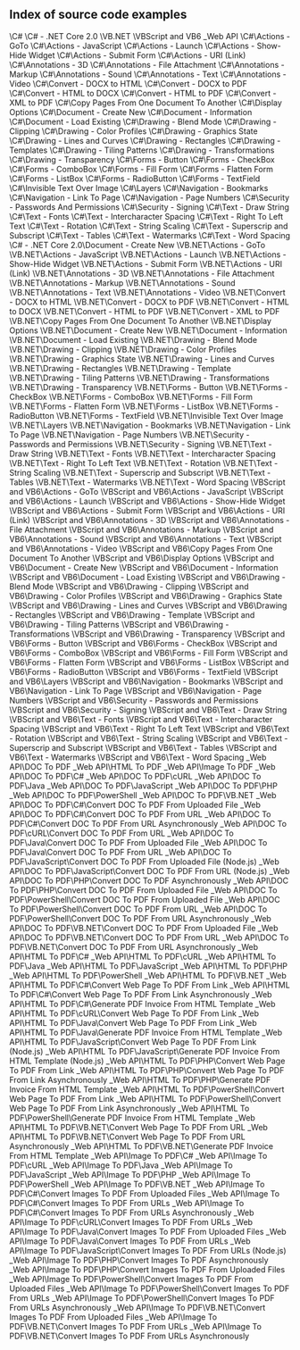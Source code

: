 ## Index of source code examples


\C#
\C# - .NET Core 2.0
\VB.NET
\VBScript and VB6
\_Web API
\C#\Actions - GoTo
\C#\Actions - JavaScript
\C#\Actions - Launch
\C#\Actions - Show-Hide Widget
\C#\Actions - Submit Form
\C#\Actions - URI (Link)
\C#\Annotations - 3D
\C#\Annotations - File Attachment
\C#\Annotations - Markup
\C#\Annotations - Sound
\C#\Annotations - Text
\C#\Annotations - Video
\C#\Convert - DOCX to HTML
\C#\Convert - DOCX to PDF
\C#\Convert - HTML to DOCX
\C#\Convert - HTML to PDF
\C#\Convert - XML to PDF
\C#\Copy Pages From One Document To Another
\C#\Display Options
\C#\Document - Create New
\C#\Document - Information
\C#\Document - Load Existing
\C#\Drawing - Blend Mode
\C#\Drawing - Clipping
\C#\Drawing - Color Profiles
\C#\Drawing - Graphics State
\C#\Drawing - Lines and Curves
\C#\Drawing - Rectangles
\C#\Drawing - Templates
\C#\Drawing - Tiling Patterns
\C#\Drawing - Transformations
\C#\Drawing - Transparency
\C#\Forms - Button
\C#\Forms - CheckBox
\C#\Forms - ComboBox
\C#\Forms - Fill Form
\C#\Forms - Flatten Form
\C#\Forms - ListBox
\C#\Forms - RadioButton
\C#\Forms - TextField
\C#\Invisible Text Over Image
\C#\Layers
\C#\Navigation - Bookmarks
\C#\Navigation - Link To Page
\C#\Navigation - Page Numbers
\C#\Security - Passwords And Permissions
\C#\Security - Signing
\C#\Text - Draw String
\C#\Text - Fonts
\C#\Text - Intercharacter Spacing
\C#\Text - Right To Left Text
\C#\Text - Rotation
\C#\Text - String Scaling
\C#\Text - Superscrip and Subscript
\C#\Text - Tables
\C#\Text - Watermarks
\C#\Text - Word Spacing
\C# - .NET Core 2.0\Document - Create New
\VB.NET\Actions - GoTo
\VB.NET\Actions - JavaScript
\VB.NET\Actions - Launch
\VB.NET\Actions - Show-Hide Widget
\VB.NET\Actions - Submit Form
\VB.NET\Actions - URI (Link)
\VB.NET\Annotations - 3D
\VB.NET\Annotations - File Attachment
\VB.NET\Annotations - Markup
\VB.NET\Annotations - Sound
\VB.NET\Annotations - Text
\VB.NET\Annotations - Video
\VB.NET\Convert - DOCX to HTML
\VB.NET\Convert - DOCX to PDF
\VB.NET\Convert - HTML to DOCX
\VB.NET\Convert - HTML to PDF
\VB.NET\Convert - XML to PDF
\VB.NET\Copy Pages From One Document To Another
\VB.NET\Display Options
\VB.NET\Document - Create New
\VB.NET\Document - Information
\VB.NET\Document - Load Existing
\VB.NET\Drawing - Blend Mode
\VB.NET\Drawing - Clipping
\VB.NET\Drawing - Color Profiles
\VB.NET\Drawing - Graphics State
\VB.NET\Drawing - Lines and Curves
\VB.NET\Drawing - Rectangles
\VB.NET\Drawing - Template
\VB.NET\Drawing - Tiling Patterns
\VB.NET\Drawing - Transformations
\VB.NET\Drawing - Transparency
\VB.NET\Forms - Button
\VB.NET\Forms - CheckBox
\VB.NET\Forms - ComboBox
\VB.NET\Forms - Fill Form
\VB.NET\Forms - Flatten Form
\VB.NET\Forms - ListBox
\VB.NET\Forms - RadioButton
\VB.NET\Forms - TextField
\VB.NET\Invisible Text Over Image
\VB.NET\Layers
\VB.NET\Navigation - Bookmarks
\VB.NET\Navigation - Link To Page
\VB.NET\Navigation - Page Numbers
\VB.NET\Security - Passwords and Permissions
\VB.NET\Security - Signing
\VB.NET\Text - Draw String
\VB.NET\Text - Fonts
\VB.NET\Text - Intercharacter Spacing
\VB.NET\Text - Right To Left Text
\VB.NET\Text - Rotation
\VB.NET\Text - String Scaling
\VB.NET\Text - Superscrip and Subscript
\VB.NET\Text - Tables
\VB.NET\Text - Watermarks
\VB.NET\Text - Word Spacing
\VBScript and VB6\Actions - GoTo
\VBScript and VB6\Actions - JavaScript
\VBScript and VB6\Actions - Launch
\VBScript and VB6\Actions - Show-Hide Widget
\VBScript and VB6\Actions - Submit Form
\VBScript and VB6\Actions - URI (Link)
\VBScript and VB6\Annotations - 3D
\VBScript and VB6\Annotations - File Attachment
\VBScript and VB6\Annotations - Markup
\VBScript and VB6\Annotations - Sound
\VBScript and VB6\Annotations - Text
\VBScript and VB6\Annotations - Video
\VBScript and VB6\Copy Pages From One Document To Another
\VBScript and VB6\Display Options
\VBScript and VB6\Document - Create New
\VBScript and VB6\Document - Information
\VBScript and VB6\Document - Load Existing
\VBScript and VB6\Drawing - Blend Mode
\VBScript and VB6\Drawing - Clipping
\VBScript and VB6\Drawing - Color Profiles
\VBScript and VB6\Drawing - Graphics State
\VBScript and VB6\Drawing - Lines and Curves
\VBScript and VB6\Drawing - Rectangles
\VBScript and VB6\Drawing - Template
\VBScript and VB6\Drawing - Tiling Patterns
\VBScript and VB6\Drawing - Transformations
\VBScript and VB6\Drawing - Transparency
\VBScript and VB6\Forms - Button
\VBScript and VB6\Forms - CheckBox
\VBScript and VB6\Forms - ComboBox
\VBScript and VB6\Forms - Fill Form
\VBScript and VB6\Forms - Flatten Form
\VBScript and VB6\Forms - ListBox
\VBScript and VB6\Forms - RadioButton
\VBScript and VB6\Forms - TextField
\VBScript and VB6\Layers
\VBScript and VB6\Navigation - Bookmarks
\VBScript and VB6\Navigation - Link To Page
\VBScript and VB6\Navigation - Page Numbers
\VBScript and VB6\Security - Passwords and Permissions
\VBScript and VB6\Security - Signing
\VBScript and VB6\Text - Draw String
\VBScript and VB6\Text - Fonts
\VBScript and VB6\Text - Intercharacter Spacing
\VBScript and VB6\Text - Right To Left Text
\VBScript and VB6\Text - Rotation
\VBScript and VB6\Text - String Scaling
\VBScript and VB6\Text - Superscrip and Subscript
\VBScript and VB6\Text - Tables
\VBScript and VB6\Text - Watermarks
\VBScript and VB6\Text - Word Spacing
\_Web API\DOC To PDF
\_Web API\HTML To PDF
\_Web API\Image To PDF
\_Web API\DOC To PDF\C#
\_Web API\DOC To PDF\cURL
\_Web API\DOC To PDF\Java
\_Web API\DOC To PDF\JavaScript
\_Web API\DOC To PDF\PHP
\_Web API\DOC To PDF\PowerShell
\_Web API\DOC To PDF\VB.NET
\_Web API\DOC To PDF\C#\Convert DOC To PDF From Uploaded File
\_Web API\DOC To PDF\C#\Convert DOC To PDF From URL
\_Web API\DOC To PDF\C#\Convert DOC To PDF From URL Asynchronously
\_Web API\DOC To PDF\cURL\Convert DOC To PDF From URL
\_Web API\DOC To PDF\Java\Convert DOC To PDF From Uploaded File
\_Web API\DOC To PDF\Java\Convert DOC To PDF From URL
\_Web API\DOC To PDF\JavaScript\Convert DOC To PDF From Uploaded File (Node.js)
\_Web API\DOC To PDF\JavaScript\Convert DOC To PDF From URL (Node.js)
\_Web API\DOC To PDF\PHP\Convert DOC To PDF Asynchronously
\_Web API\DOC To PDF\PHP\Convert DOC To PDF From Uploaded File
\_Web API\DOC To PDF\PowerShell\Convert DOC To PDF From Uploaded File
\_Web API\DOC To PDF\PowerShell\Convert DOC To PDF From URL
\_Web API\DOC To PDF\PowerShell\Convert DOC To PDF From URL Asynchronously
\_Web API\DOC To PDF\VB.NET\Convert DOC To PDF From Uploaded File
\_Web API\DOC To PDF\VB.NET\Convert DOC To PDF From URL
\_Web API\DOC To PDF\VB.NET\Convert DOC To PDF From URL Asynchronously
\_Web API\HTML To PDF\C#
\_Web API\HTML To PDF\cURL
\_Web API\HTML To PDF\Java
\_Web API\HTML To PDF\JavaScript
\_Web API\HTML To PDF\PHP
\_Web API\HTML To PDF\PowerShell
\_Web API\HTML To PDF\VB.NET
\_Web API\HTML To PDF\C#\Convert Web Page To PDF From Link
\_Web API\HTML To PDF\C#\Convert Web Page To PDF From Link Asynchronously
\_Web API\HTML To PDF\C#\Generate PDF Invoice From HTML Template
\_Web API\HTML To PDF\cURL\Convert Web Page To PDF From Link
\_Web API\HTML To PDF\Java\Convert Web Page To PDF From Link
\_Web API\HTML To PDF\Java\Generate PDF Invoice From HTML Template
\_Web API\HTML To PDF\JavaScript\Convert Web Page To PDF From Link (Node.js)
\_Web API\HTML To PDF\JavaScript\Generate PDF Invoice From HTML Template (Node.js)
\_Web API\HTML To PDF\PHP\Convert Web Page To PDF From Link
\_Web API\HTML To PDF\PHP\Convert Web Page To PDF From Link Asynchronously
\_Web API\HTML To PDF\PHP\Generate PDF Invoice From HTML Template
\_Web API\HTML To PDF\PowerShell\Convert Web Page To PDF From Link
\_Web API\HTML To PDF\PowerShell\Convert Web Page To PDF From Link Asynchronously
\_Web API\HTML To PDF\PowerShell\Generate PDF Invoice From HTML Template
\_Web API\HTML To PDF\VB.NET\Convert Web Page To PDF From URL
\_Web API\HTML To PDF\VB.NET\Convert Web Page To PDF From URL Asynchronously
\_Web API\HTML To PDF\VB.NET\Generate PDF Invoice From HTML Template
\_Web API\Image To PDF\C#
\_Web API\Image To PDF\cURL
\_Web API\Image To PDF\Java
\_Web API\Image To PDF\JavaScript
\_Web API\Image To PDF\PHP
\_Web API\Image To PDF\PowerShell
\_Web API\Image To PDF\VB.NET
\_Web API\Image To PDF\C#\Convert Images To PDF From Uploaded Files
\_Web API\Image To PDF\C#\Convert Images To PDF From URLs
\_Web API\Image To PDF\C#\Convert Images To PDF From URLs Asynchronously
\_Web API\Image To PDF\cURL\Convert Images To PDF From URLs
\_Web API\Image To PDF\Java\Convert Images To PDF From Uploaded Files
\_Web API\Image To PDF\Java\Convert Images To PDF From URLs
\_Web API\Image To PDF\JavaScript\Convert Images To PDF From URLs (Node.js)
\_Web API\Image To PDF\PHP\Convert Images To PDF Asynchronously
\_Web API\Image To PDF\PHP\Convert Images To PDF From Uploaded Files
\_Web API\Image To PDF\PowerShell\Convert Images To PDF From Uploaded Files
\_Web API\Image To PDF\PowerShell\Convert Images To PDF From URLs
\_Web API\Image To PDF\PowerShell\Convert Images To PDF From URLs Asynchronously
\_Web API\Image To PDF\VB.NET\Convert Images To PDF From Uploaded Files
\_Web API\Image To PDF\VB.NET\Convert Images To PDF From URLs
\_Web API\Image To PDF\VB.NET\Convert Images To PDF From URLs Asynchronously
